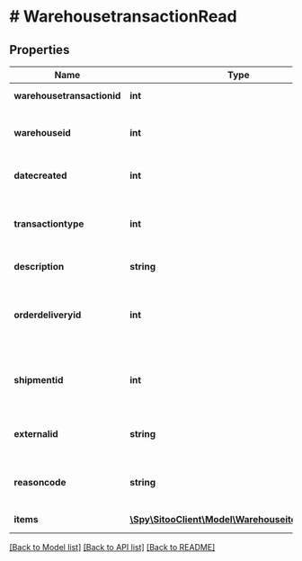 # # WarehousetransactionRead

## Properties

Name | Type | Description | Notes
------------ | ------------- | ------------- | -------------
**warehousetransactionid** | **int** | The unique ID of the warehousetransaction. | [optional]
**warehouseid** | **int** | The ID of the warehouse that this warehousetransaction belongs to. |
**datecreated** | **int** | The date when the transaction was created. | [optional]
**transactiontype** | **int** | The type of the transaction. (Sales, Refund and StockTaking are read only) |
**description** | **string** | A description of the transaction. | [optional]
**orderdeliveryid** | **int** | The ID for the orderdelivery that created this transaction (if applicable, otherwise null). | [optional]
**shipmentid** | **int** | The ID for the shipment that created this transaction (if applicable, otherwise null). | [optional]
**externalid** | **string** | External ID for the warehouse transaction (if applicable, otherwise null). | [optional]
**reasoncode** | **string** | A reason code for the warehouse transaction (if applicable, otherwise null). | [optional]
**items** | [**\Spy\SitooClient\Model\WarehouseitemlogRead[]**](WarehouseitemlogRead.md) | Array of warehouseitemlog. |

[[Back to Model list]](../../README.md#models) [[Back to API list]](../../README.md#endpoints) [[Back to README]](../../README.md)
